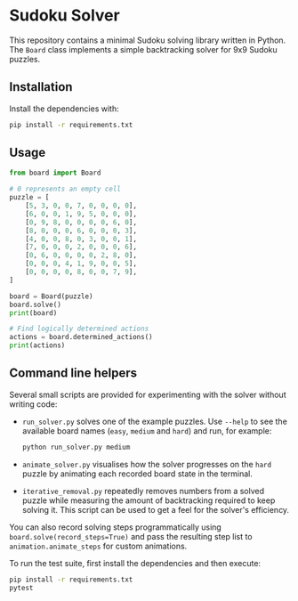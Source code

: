 # Sudoku Solver

This repository contains a minimal Sudoku solving library written in Python.
The `Board` class implements a simple backtracking solver for 9x9 Sudoku
puzzles.

## Installation

Install the dependencies with:

```bash
pip install -r requirements.txt
```

## Usage

```python
from board import Board

# 0 represents an empty cell
puzzle = [
    [5, 3, 0, 0, 7, 0, 0, 0, 0],
    [6, 0, 0, 1, 9, 5, 0, 0, 0],
    [0, 9, 8, 0, 0, 0, 0, 6, 0],
    [8, 0, 0, 0, 6, 0, 0, 0, 3],
    [4, 0, 0, 8, 0, 3, 0, 0, 1],
    [7, 0, 0, 0, 2, 0, 0, 0, 6],
    [0, 6, 0, 0, 0, 0, 2, 8, 0],
    [0, 0, 0, 4, 1, 9, 0, 0, 5],
    [0, 0, 0, 0, 8, 0, 0, 7, 9],
]

board = Board(puzzle)
board.solve()
print(board)

# Find logically determined actions
actions = board.determined_actions()
print(actions)
```

## Command line helpers

Several small scripts are provided for experimenting with the solver without
writing code:

- `run_solver.py` solves one of the example puzzles.  Use `--help` to see the
  available board names (``easy``, ``medium`` and ``hard``) and run, for
  example:

  ```bash
  python run_solver.py medium
  ```

- `animate_solver.py` visualises how the solver progresses on the ``hard``
  puzzle by animating each recorded board state in the terminal.

- `iterative_removal.py` repeatedly removes numbers from a solved puzzle while
  measuring the amount of backtracking required to keep solving it.  This
  script can be used to get a feel for the solver's efficiency.

You can also record solving steps programmatically using
``board.solve(record_steps=True)`` and pass the resulting step list to
``animation.animate_steps`` for custom animations.

To run the test suite, first install the dependencies and then execute:

```bash
pip install -r requirements.txt
pytest
```
